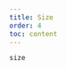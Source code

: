 ```yaml
---
title: Size
order: 4
toc: content
---
```


<code src='../examples/Size.tsx' desc='Set `size` prop to adjust the size of the table, the default value is `default`'>size</code>
